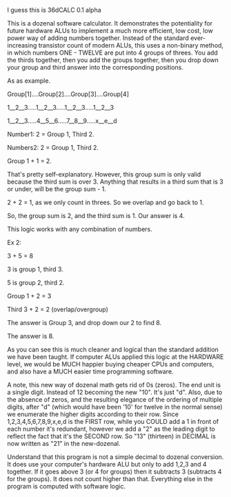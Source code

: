 I guess this is 36dCALC 0.1 alpha

This is a dozenal software calculator. It demonstrates the potentiality for future hardware ALUs to implement a much more efficient, low cost, low power way of adding numbers together. Instead of the standard ever-increasing transistor count of modern ALUs, this uses a non-binary method, in which numbers ONE - TWELVE are put into 4 groups of threes. You add the thirds together, then you add the groups together, then you drop down your group and third answer into the corresponding positions. 

As as example.

Group[1]....Group[2]....Group[3]....Group[4]

1__2__3.....1__2__3.....1__2__3.....1__2__3
 
1__2__3.....4__5__6.....7__8__9.....x__e__d

Number1:  2 = Group 1, Third 2.
                 
Numbers2: 2 = Group 1, Third 2.

Group 1 + 1 = 2.

That's pretty self-explanatory. However, this group sum is only valid because the third sum is over 3. Anything that results in a third sum that is 3 or under, will be the group sum - 1.

2 + 2 = 1, as we only count in threes. So we overlap and go back to 1.

So, the group sum is 2, and the third sum is 1.
Our answer is 4.

This logic works with any combination of numbers.

Ex 2:

3 + 5 = 8

3 is group 1, third 3.

5 is group 2, third 2.

Group 1 + 2 = 3

Third 3 + 2 = 2 (overlap/overgroup)

The answer is Group 3, and drop down our 2 to find 8.

The answer is 8.

As you can see this is much cleaner and logical than the standard addition we have been taught. If computer ALUs applied this logic at the HARDWARE level, we would be MUCH happier buying cheaper CPUs and computers, and also have a MUCH easier time programming software.

A note, this new way of dozenal math gets rid of 0s (zeros). The end unit is a single digit. Instead of 12 becoming the new "10". It's just "d". Also, due to the absence of zeros, and the resulting elegance of the ordering of multiple digits, after "d" (which would have been '10'  for twelve in the normal sense) we enumerate the higher digits according to their row. Since 1,2,3,4,5,6,7,8,9,x,e,d is the FIRST row, while you COULD add a 1 in front of each number it's redundant, however we add a "2" as the leading digit to reflect the fact that it's the SECOND row. So "13" (thirteen) in DECIMAL is now written as "21" in the new-dozenal. 

Understand that this program is not a simple decimal to dozenal conversion. It does use your computer's hardware ALU but only to add 1,2,3 and 4 together. If it goes above 3 (or 4 for groups) then it subtracts 3 (subtracts 4 for the groups). It does not count higher than that. Everything else in the program is computed with software logic.

